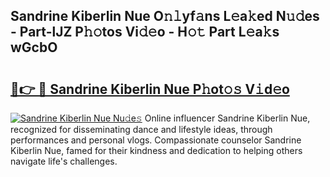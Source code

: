 ## Sandrine Kiberlin Nue O𝚗𝚕yf𝚊ns L𝚎a𝚔ed N𝚞𝚍es - Part-lJZ P𝚑𝚘tos Vi𝚍𝚎o - H𝚘𝚝 Part L𝚎a𝚔s wGcbO

# <h2><a href="http://kfa3wjk.oniu.top/?m=Sandrine+Kiberlin+Nue">🔗👉 🔴 Sandrine Kiberlin Nue P𝚑ot𝚘𝚜 V𝚒d𝚎o</a></h2>

[![Sandrine Kiberlin Nue Nu𝚍e𝚜](https://i.imgur.com/0qMVB7G.gif)](http://kfa3wjk.oniu.top/?m=Sandrine+Kiberlin+Nue)
Online influencer Sandrine Kiberlin Nue, recognized for disseminating dance and lifestyle ideas, through performances and personal vlogs. Compassionate counselor Sandrine Kiberlin Nue, famed for their kindness and dedication to helping others navigate life's challenges.  
